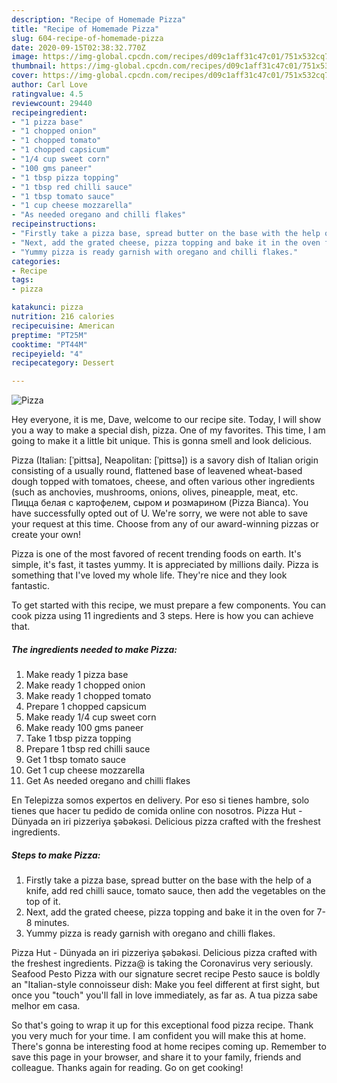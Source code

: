 ```yaml
---
description: "Recipe of Homemade Pizza"
title: "Recipe of Homemade Pizza"
slug: 604-recipe-of-homemade-pizza
date: 2020-09-15T02:38:32.770Z
image: https://img-global.cpcdn.com/recipes/d09c1aff31c47c01/751x532cq70/pizza-recipe-main-photo.jpg
thumbnail: https://img-global.cpcdn.com/recipes/d09c1aff31c47c01/751x532cq70/pizza-recipe-main-photo.jpg
cover: https://img-global.cpcdn.com/recipes/d09c1aff31c47c01/751x532cq70/pizza-recipe-main-photo.jpg
author: Carl Love
ratingvalue: 4.5
reviewcount: 29440
recipeingredient:
- "1 pizza base"
- "1 chopped onion"
- "1 chopped tomato"
- "1 chopped capsicum"
- "1/4 cup sweet corn"
- "100 gms paneer"
- "1 tbsp pizza topping"
- "1 tbsp red chilli sauce"
- "1 tbsp tomato sauce"
- "1 cup cheese mozzarella"
- "As needed oregano and chilli flakes"
recipeinstructions:
- "Firstly take a pizza base, spread butter on the base with the help of a knife, add red chilli sauce, tomato sauce, then add the vegetables on the top of it."
- "Next, add the grated cheese, pizza topping and bake it in the oven for 7-8 minutes."
- "Yummy pizza is ready garnish with oregano and chilli flakes."
categories:
- Recipe
tags:
- pizza

katakunci: pizza 
nutrition: 216 calories
recipecuisine: American
preptime: "PT25M"
cooktime: "PT44M"
recipeyield: "4"
recipecategory: Dessert

---
```



![Pizza](https://img-global.cpcdn.com/recipes/d09c1aff31c47c01/751x532cq70/pizza-recipe-main-photo.jpg)

Hey everyone, it is me, Dave, welcome to our recipe site. Today, I will show you a way to make a special dish, pizza. One of my favorites. This time, I am going to make it a little bit unique. This is gonna smell and look delicious.

Pizza (Italian: [ˈpittsa], Neapolitan: [ˈpittsə]) is a savory dish of Italian origin consisting of a usually round, flattened base of leavened wheat-based dough topped with tomatoes, cheese, and often various other ingredients (such as anchovies, mushrooms, onions, olives, pineapple, meat, etc. Пицца белая с картофелем, сыром и розмарином (Pizza Bianca). You have successfully opted out of U. We&#39;re sorry, we were not able to save your request at this time. Choose from any of our award-winning pizzas or create your own!

Pizza is one of the most favored of recent trending foods on earth. It's simple, it's fast, it tastes yummy. It is appreciated by millions daily. Pizza is something that I've loved my whole life. They're nice and they look fantastic.


To get started with this recipe, we must prepare a few components. You can cook pizza using 11 ingredients and 3 steps. Here is how you can achieve that.

<!--inarticleads1-->

##### The ingredients needed to make Pizza:

1. Make ready 1 pizza base
1. Make ready 1 chopped onion
1. Make ready 1 chopped tomato
1. Prepare 1 chopped capsicum
1. Make ready 1/4 cup sweet corn
1. Make ready 100 gms paneer
1. Take 1 tbsp pizza topping
1. Prepare 1 tbsp red chilli sauce
1. Get 1 tbsp tomato sauce
1. Get 1 cup cheese mozzarella
1. Get As needed oregano and chilli flakes


En Telepizza somos expertos en delivery. Por eso si tienes hambre, solo tienes que hacer tu pedido de comida online con nosotros. Pizza Hut - Dünyada ən iri pizzeriya şəbəkəsi. Delicious pizza crafted with the freshest ingredients. 

<!--inarticleads2-->

##### Steps to make Pizza:

1. Firstly take a pizza base, spread butter on the base with the help of a knife, add red chilli sauce, tomato sauce, then add the vegetables on the top of it.
1. Next, add the grated cheese, pizza topping and bake it in the oven for 7-8 minutes.
1. Yummy pizza is ready garnish with oregano and chilli flakes.


Pizza Hut - Dünyada ən iri pizzeriya şəbəkəsi. Delicious pizza crafted with the freshest ingredients. Pizza@ is taking the Coronavirus very seriously. Seafood Pesto Pizza with our signature secret recipe Pesto sauce is boldly an &#34;Italian-style connoisseur dish: Make you feel different at first sight, but once you &#34;touch&#34; you&#39;ll fall in love immediately, as far as. A tua pizza sabe melhor em casa. 

So that's going to wrap it up for this exceptional food pizza recipe. Thank you very much for your time. I am confident you will make this at home. There's gonna be interesting food at home recipes coming up. Remember to save this page in your browser, and share it to your family, friends and colleague. Thanks again for reading. Go on get cooking!
